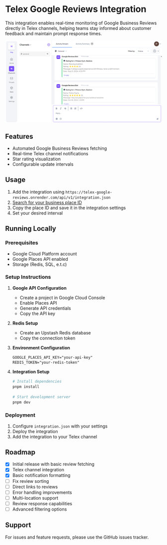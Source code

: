 # Telex Google Reviews Integration

This integration enables real-time monitoring of Google Business Reviews directly in Telex channels, helping teams stay informed about customer feedback and maintain prompt response times.

![Telex Channel Integration](https://github.com/telexintegrations/telex-google-reviews/blob/master/README/image.png)

## Features

- Automated Google Business Reviews fetching
- Real-time Telex channel notifications
- Star rating visualization
- Configurable update intervals

## Usage

1. Add the integration using `https://telex-google-reviews.onrender.com/api/v1/integration.json`
2. [Search for your business place ID](https://developers.google.com/maps/documentation/javascript/examples/places-placeid-finder)
3. Copy the place ID and save it in the integration settings
4. Set your desired interval

## Running Locally

### Prerequisites

- Google Cloud Platform account
- Google Places API enabled
- Storage (Redis, SQL, e.t.c)

### Setup Instructions

1. **Google API Configuration**

   - Create a project in Google Cloud Console
   - Enable Places API
   - Generate API credentials
   - Copy the API key

2. **Redis Setup**

   - Create an Upstash Redis database
   - Copy the connection token

3. **Environment Configuration**

   ```env
   GOOGLE_PLACES_API_KEY="your-api-key"
   REDIS_TOKEN="your-redis-token"
   ```

4. **Integration Setup**

   ```bash
   # Install dependencies
   pnpm install

   # Start development server
   pnpm dev

   ```

### Deployment

1. Configure `integration.json` with your settings
2. Deploy the integration
3. Add the integration to your Telex channel

## Roadmap

- [x] Initial release with basic review fetching
- [x] Telex channel integration
- [x] Basic notification formatting
- [ ] Fix review sorting
- [ ] Direct links to reviews
- [ ] Error handling improvements
- [ ] Multi-location support
- [ ] Review response capabilities
- [ ] Advanced filtering options

## Support

For issues and feature requests, please use the GitHub issues tracker.
